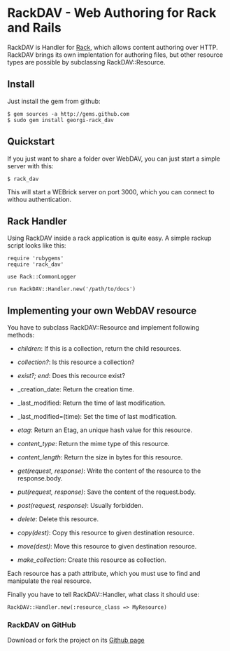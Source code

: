 RackDAV - Web Authoring for Rack and Rails
==========================================

RackDAV is Handler for [Rack][1], which allows content authoring over
HTTP. RackDAV brings its own implentation for authoring files, but
other resource types are possible by subclassing RackDAV::Resource.

## Install

Just install the gem from github:

    $ gem sources -a http://gems.github.com
    $ sudo gem install georgi-rack_dav

## Quickstart

If you just want to share a folder over WebDAV, you can just start a
simple server with this:

    $ rack_dav

This will start a WEBrick server on port 3000, which you can connect
to withou authentication.

## Rack Handler

Using RackDAV inside a rack application is quite easy. A simple rackup
script looks like this:

    require 'rubygems'
    require 'rack_dav'
     
    use Rack::CommonLogger
     
    run RackDAV::Handler.new('/path/to/docs')

## Implementing your own WebDAV resource

You have to subclass RackDAV::Resource and implement following
methods:
        
* _children_: If this is a collection, return the child resources.

* _collection?_: Is this resource a collection?

* _exist?; end_: Does this recource exist?
    
* _creation\_date: Return the creation time.

* _last_modified: Return the time of last modification.
    
* _last_modified=(time): Set the time of last modification.

* _etag_: Return an Etag, an unique hash value for this resource.

* _content_type_: Return the mime type of this resource.

* _content\_length_: Return the size in bytes for this resource.

* _get(request, response)_: Write the content of the resource to the response.body.

* _put(request, response)_: Save the content of the request.body.

* _post(request, response)_: Usually forbidden.

* _delete_: Delete this resource.

* _copy(dest)_: Copy this resource to given destination resource.

* _move(dest)_: Move this resource to given destination resource.
    
* _make\_collection_: Create this resource as collection.


Each resource has a path attribute, which you must use to find and
manipulate the real resource.

Finally you have to tell RackDAV::Handler, what class it should use:

    RackDAV::Handler.new(:resource_class => MyResource)


### RackDAV on GitHub

Download or fork the project on its [Github page][2]


[1]: http://github.com/chneukirchen/rack
[2]: http://github.com/georgi/rack_dav
